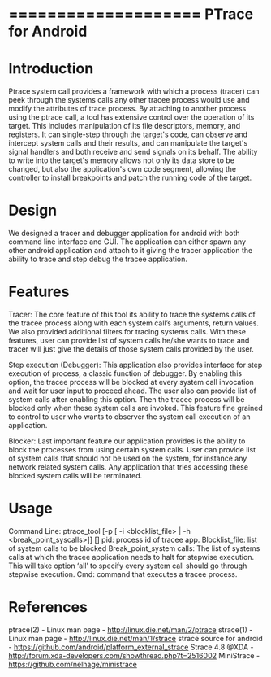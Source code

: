 ====================
PTrace for Android
====================

Introduction
============
Ptrace system call provides a framework with which a process (tracer) can peek through the systems calls any other tracee process would use and modify the attributes of trace process. By attaching to another process using the ptrace call, a tool has extensive control over the operation of its target. This includes manipulation of its file descriptors, memory, and registers. It can single-step through the target's code, can observe and intercept system calls and their results, and can manipulate the target's signal handlers and both receive and send signals on its behalf. The ability to write into the target's memory allows not only its data store to be changed, but also the application's own code segment, allowing the controller to install breakpoints and patch the running code of the target. 

Design
=======
We designed a tracer and debugger application for android with both command line interface and GUI. The application can either spawn any other android application and attach to it giving the tracer application the ability to trace and step debug the tracee application. 

Features
========
Tracer: The core feature of this tool its ability to trace the systems calls of the tracee process along with each system call’s arguments, return values. We also provided additional filters for tracing systems calls. With these features, user can provide list of system calls he/she wants to trace and tracer will just give the details of those system calls provided by the user.

Step execution (Debugger): This application also provides interface for step execution of process, a classic function of debugger. By enabling this option, the tracee process will be blocked at every system call invocation and wait for user input to proceed ahead. The user also can provide list of system calls after enabling this option. Then the tracee process will be blocked only when these system calls are invoked. This feature fine grained to control to user who wants to observer the system call execution of an application.

Blocker: Last important feature our application provides is the ability to block the processes from using certain system calls. User can provide list of system calls that should not be used on the system, for instance any network related system calls. Any application that tries accessing these blocked system calls will be terminated.

Usage
=====
Command Line:
ptrace_tool [-p <pid> [ -i <blocklist_file> | -h <break_point_syscalls>]] [<cmd>] 
pid: process id of tracee app.
Blocklist_file: list of system calls to be blocked
Break_point_system calls: The list of systems calls at which the tracee application needs to halt for stepwise execution. This will take option ‘all’ to specify every system call should go through stepwise execution.
Cmd: command that executes a tracee process.

References
==========
ptrace(2) - Linux man page - http://linux.die.net/man/2/ptrace
strace(1) - Linux man page - http://linux.die.net/man/1/strace
strace source for android - https://github.com/android/platform_external_strace
Strace 4.8 @XDA - http://forum.xda-developers.com/showthread.php?t=2516002
MiniStrace - https://github.com/nelhage/ministrace

